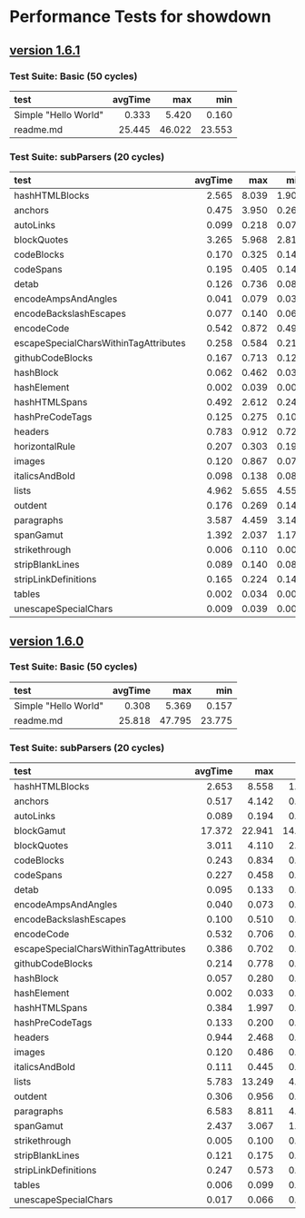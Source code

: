 # Performance Tests for showdown


## [version 1.6.1](https://github.com/showdownjs/showdown/tree/1.6.1)

### Test Suite: Basic (50 cycles)
| test | avgTime | max | min |
|:-----|--------:|----:|----:|
|Simple "Hello World"|0.333|5.420|0.160|
|readme.md|25.445|46.022|23.553|

### Test Suite: subParsers (20 cycles)
| test | avgTime | max | min |
|:-----|--------:|----:|----:|
|hashHTMLBlocks|2.565|8.039|1.909|
|anchors|0.475|3.950|0.261|
|autoLinks|0.099|0.218|0.072|
|blockQuotes|3.265|5.968|2.812|
|codeBlocks|0.170|0.325|0.149|
|codeSpans|0.195|0.405|0.141|
|detab|0.126|0.736|0.083|
|encodeAmpsAndAngles|0.041|0.079|0.037|
|encodeBackslashEscapes|0.077|0.140|0.069|
|encodeCode|0.542|0.872|0.490|
|escapeSpecialCharsWithinTagAttributes|0.258|0.584|0.217|
|githubCodeBlocks|0.167|0.713|0.128|
|hashBlock|0.062|0.462|0.037|
|hashElement|0.002|0.039|0.000|
|hashHTMLSpans|0.492|2.612|0.247|
|hashPreCodeTags|0.125|0.275|0.102|
|headers|0.783|0.912|0.722|
|horizontalRule|0.207|0.303|0.196|
|images|0.120|0.867|0.073|
|italicsAndBold|0.098|0.138|0.089|
|lists|4.962|5.655|4.556|
|outdent|0.176|0.269|0.143|
|paragraphs|3.587|4.459|3.142|
|spanGamut|1.392|2.037|1.177|
|strikethrough|0.006|0.110|0.000|
|stripBlankLines|0.089|0.140|0.080|
|stripLinkDefinitions|0.165|0.224|0.143|
|tables|0.002|0.034|0.000|
|unescapeSpecialChars|0.009|0.039|0.007|


## [version 1.6.0](https://github.com/showdownjs/showdown/tree/1.6.0)

### Test Suite: Basic (50 cycles)
| test | avgTime | max | min |
|:-----|--------:|----:|----:|
|Simple "Hello World"|0.308|5.369|0.157|
|readme.md|25.818|47.795|23.775|

### Test Suite: subParsers (20 cycles)
| test | avgTime | max | min |
|:-----|--------:|----:|----:|
|hashHTMLBlocks|2.653|8.558|1.880|
|anchors|0.517|4.142|0.271|
|autoLinks|0.089|0.194|0.071|
|blockGamut|17.372|22.941|14.082|
|blockQuotes|3.011|4.110|2.774|
|codeBlocks|0.243|0.834|0.193|
|codeSpans|0.227|0.458|0.191|
|detab|0.095|0.133|0.090|
|encodeAmpsAndAngles|0.040|0.073|0.038|
|encodeBackslashEscapes|0.100|0.510|0.068|
|encodeCode|0.532|0.706|0.479|
|escapeSpecialCharsWithinTagAttributes|0.386|0.702|0.327|
|githubCodeBlocks|0.214|0.778|0.156|
|hashBlock|0.057|0.280|0.035|
|hashElement|0.002|0.033|0.000|
|hashHTMLSpans|0.384|1.997|0.236|
|hashPreCodeTags|0.133|0.200|0.116|
|headers|0.944|2.468|0.782|
|images|0.120|0.486|0.086|
|italicsAndBold|0.111|0.445|0.088|
|lists|5.783|13.249|4.464|
|outdent|0.306|0.956|0.225|
|paragraphs|6.583|8.811|4.499|
|spanGamut|2.437|3.067|1.647|
|strikethrough|0.005|0.100|0.000|
|stripBlankLines|0.121|0.175|0.092|
|stripLinkDefinitions|0.247|0.573|0.171|
|tables|0.006|0.099|0.000|
|unescapeSpecialChars|0.017|0.066|0.011|


